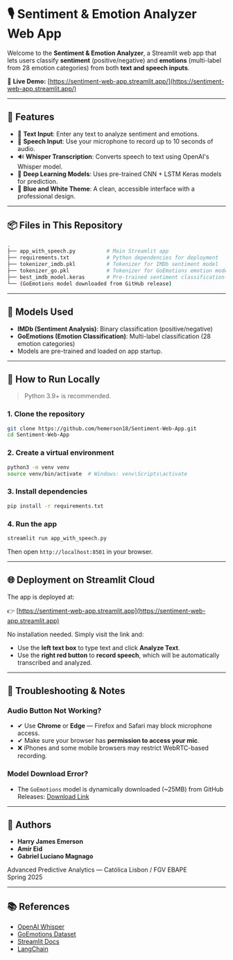 # 🎙️ Sentiment & Emotion Analyzer Web App

Welcome to the **Sentiment & Emotion Analyzer**, a Streamlit web app that lets users classify **sentiment** (positive/negative) and **emotions** (multi-label from 28 emotion categories) from both **text and speech inputs**.

🔗 **Live Demo:** [https://sentiment-web-app.streamlit.app/](https://sentiment-web-app.streamlit.app/)

---

## 🚀 Features

- 📃 **Text Input**: Enter any text to analyze sentiment and emotions.
- 🎤 **Speech Input**: Use your microphone to record up to 10 seconds of audio.
- 🔊 **Whisper Transcription**: Converts speech to text using OpenAI's Whisper model.
- 🧠 **Deep Learning Models**: Uses pre-trained CNN + LSTM Keras models for prediction.
- 🎨 **Blue and White Theme**: A clean, accessible interface with a professional design.

---

## 📦 Files in This Repository

```bash
.
├── app_with_speech.py          # Main Streamlit app
├── requirements.txt            # Python dependencies for deployment
├── tokenizer_imdb.pkl          # Tokenizer for IMDb sentiment model
├── tokenizer_go.pkl            # Tokenizer for GoEmotions emotion model
├── best_imdb_model.keras       # Pre-trained sentiment classification model
└── (GoEmotions model downloaded from GitHub release)
```

---

## 🧪 Models Used

- **IMDb (Sentiment Analysis)**: Binary classification (positive/negative)
- **GoEmotions (Emotion Classification)**: Multi-label classification (28 emotion categories)
- Models are pre-trained and loaded on app startup.

---

## 🧰 How to Run Locally

> Python 3.9+ is recommended.

### 1. Clone the repository

```bash
git clone https://github.com/hemerson18/Sentiment-Web-App.git
cd Sentiment-Web-App
```

### 2. Create a virtual environment

```bash
python3 -m venv venv
source venv/bin/activate  # Windows: venv\Scripts\activate
```

### 3. Install dependencies

```bash
pip install -r requirements.txt
```

### 4. Run the app

```bash
streamlit run app_with_speech.py
```

Then open `http://localhost:8501` in your browser.

---

## 🌐 Deployment on Streamlit Cloud

The app is deployed at:

👉 [https://sentiment-web-app.streamlit.app](https://sentiment-web-app.streamlit.app)

No installation needed. Simply visit the link and:

- Use the **left text box** to type text and click **Analyze Text**.
- Use the **right red button** to **record speech**, which will be automatically transcribed and analyzed.

---

## 🔧 Troubleshooting & Notes

### Audio Button Not Working?

- ✔ Use **Chrome** or **Edge** — Firefox and Safari may block microphone access.
- ✔ Make sure your browser has **permission to access your mic**.
- ❌ iPhones and some mobile browsers may restrict WebRTC-based recording.

### Model Download Error?

- The `GoEmotions` model is dynamically downloaded (~25MB) from GitHub Releases:
  [Download Link](https://github.com/hemerson18/Sentiment-Web-App/releases)

---

## 🙋 Authors

- **Harry James Emerson**  
- **Amir Eid**  
- **Gabriel Luciano Magnago**

Advanced Predictive Analytics — Católica Lisbon / FGV EBAPE  
Spring 2025

---

## 📚 References

- [OpenAI Whisper](https://github.com/openai/whisper)
- [GoEmotions Dataset](https://github.com/google-research/google-research/tree/master/goemotions)
- [Streamlit Docs](https://docs.streamlit.io/)
- [LangChain](https://python.langchain.com/)
